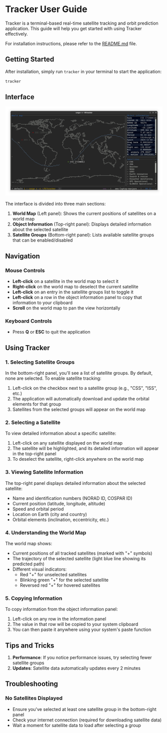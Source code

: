 # Tracker User Guide

Tracker is a terminal-based real-time satellite tracking and orbit prediction application. This guide will help you get started with using Tracker effectively.

For installation instructions, please refer to the [README.md](../README.md#installation) file.

## Getting Started

After installation, simply run `tracker` in your terminal to start the application:

```bash
tracker
```

## Interface

![Interface](screenshot.png)

The interface is divided into three main sections:

1. **World Map** (Left panel): Shows the current positions of satellites on a world map
2. **Object Information** (Top-right panel): Displays detailed information about the selected satellite
3. **Satellite Groups** (Bottom-right panel): Lists available satellite groups that can be enabled/disabled

## Navigation

### Mouse Controls

- **Left-click** on a satellite in the world map to select it
- **Right-click** on the world map to deselect the current satellite
- **Left-click** on an entry in the satellite groups list to toggle it
- **Left-click** on a row in the object information panel to copy that information to your clipboard
- **Scroll** on the world map to pan the view horizontally

### Keyboard Controls

- Press **Q** or **ESC** to quit the application

## Using Tracker

### 1. Selecting Satellite Groups

In the bottom-right panel, you'll see a list of satellite groups. By default, none are selected. To enable satellite tracking:

1. Left-click on the checkbox next to a satellite group (e.g., "CSS", "ISS", etc.)
2. The application will automatically download and update the orbital elements for that group
3. Satellites from the selected groups will appear on the world map

### 2. Selecting a Satellite

To view detailed information about a specific satellite:

1. Left-click on any satellite displayed on the world map
2. The satellite will be highlighted, and its detailed information will appear in the top-right panel
3. To deselect the satellite, right-click anywhere on the world map

### 3. Viewing Satellite Information

The top-right panel displays detailed information about the selected satellite:

- Name and identification numbers (NORAD ID, COSPAR ID)
- Current position (latitude, longitude, altitude)
- Speed and orbital period
- Location on Earth (city and country)
- Orbital elements (inclination, eccentricity, etc.)

### 4. Understanding the World Map

The world map shows:

- Current positions of all tracked satellites (marked with "+" symbols)
- The trajectory of the selected satellite (light blue line showing its predicted path)
- Different visual indicators:
  - Red "+" for unselected satellites
  - Blinking green "+" for the selected satellite
  - Reversed red "+" for hovered satellites

### 5. Copying Information

To copy information from the object information panel:

1. Left-click on any row in the information panel
2. The value in that row will be copied to your system clipboard
3. You can then paste it anywhere using your system's paste function

## Tips and Tricks

1. **Performance**: If you notice performance issues, try selecting fewer satellite groups
2. **Updates**: Satellite data automatically updates every 2 minutes

## Troubleshooting

### No Satellites Displayed

- Ensure you've selected at least one satellite group in the bottom-right panel
- Check your internet connection (required for downloading satellite data)
- Wait a moment for satellite data to load after selecting a group
